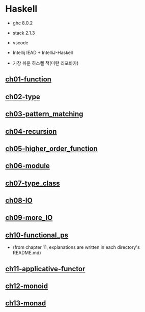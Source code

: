 # Haskell

- ghc 8.0.2

- stack 2.1.3

- vscode

- Intellij IEAD + IntelliJ-Haskell

- 가장 쉬운 하스켈 책(미란 리포바카)

## [ch01-function](./ch01-function)

## [ch02-type](./ch02-type)

## [ch03-pattern_matching](./ch03-pattern_matching)

## [ch04-recursion](./ch04-recursion)

## [ch05-higher_order_function](./ch05-higher_order_function)

## [ch06-module](./ch06-module)

## [ch07-type_class](./ch07-type_class)

## [ch08-IO](./ch08-IO)

## [ch09-more_IO](./ch09-more_IO)

## [ch10-functional_ps](./ch10-functional_ps)


- (from chapter 11, explanations are written in each directory's README.md)

## [ch11-applicative-functor](./ch11-applicative-functor)

## [ch12-monoid](./ch12-monoid)

## [ch13-monad](./ch13-monad)
